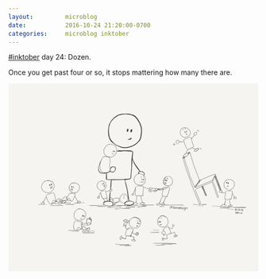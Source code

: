 ```yaml
---
layout:         microblog
date:           2016-10-24 21:20:00-0700
categories:     microblog inktober
---
```

[#inktober](/categories/inktober) day 24: Dozen.

Once you get past four or so, it stops mattering how many there are.

![Dozen kids](/images/microblog/201610242120.jpg)
